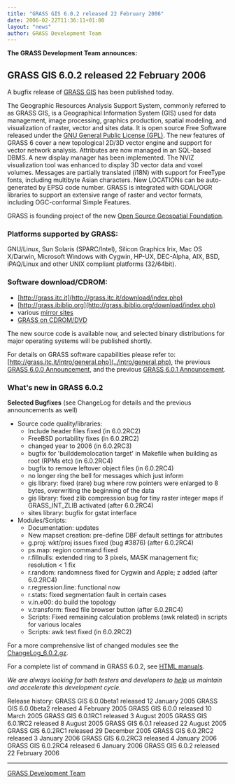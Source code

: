 ```yaml
---
title: "GRASS GIS 6.0.2 released 22 February 2006"
date: 2006-02-22T11:36:11+01:00
layout: "news"
author: GRASS Development Team
---
```


**The GRASS Development Team announces:**


GRASS GIS 6.0.2 released 22 February 2006
-----------------------------------------

A bugfix release of [GRASS GIS](http://grass.itc.it) has been published
today.

The Geographic Resources Analysis Support System, commonly referred to
as GRASS GIS, is a Geographical Information System (GIS) used for data
management, image processing, graphics production, spatial modeling, and
visualization of raster, vector and sites data. It is open source Free
Software released under the [GNU General Public License
(GPL)](http://www.gnu.org/copyleft/gpl.html). The new features of GRASS
6 cover a new topological 2D/3D vector engine and support for vector
network analysis. Attributes are now managed in an SQL-based DBMS. A new
display manager has been implemented. The NVIZ visualization tool was
enhanced to display 3D vector data and voxel volumes. Messages are
partially translated (i18N) with support for FreeType fonts, including
multibyte Asian characters. New LOCATIONs can be auto-generated by EPSG
code number. GRASS is integrated with GDAL/OGR libraries to support an
extensive range of raster and vector formats, including OGC-conformal
Simple Features.

GRASS is founding project of the new [Open Source Geospatial
Foundation](http://www.osgeo.org/).

### Platforms supported by GRASS:

GNU/Linux, Sun Solaris (SPARC/Intel), Silicon Graphics Irix, Mac OS
X/Darwin, Microsoft Windows with Cygwin, HP-UX, DEC-Alpha, AIX, BSD,
iPAQ/Linux and other UNIX compliant platforms (32/64bit).

### Software download/CDROM:

-   [http://grass.itc.it](http://grass.itc.it/download/index.php)
-   [http://grass.ibiblio.org](http://grass.ibiblio.org/download/index.php)
-   various [mirror sites](../mirrors.php)
-   [GRASS on CDROM/DVD](../download/cdrom.php)

The new source code is available now, and selected binary distributions
for major operating systems will be published shortly.

For details on GRASS software capabilities please refer to:
[http://grass.itc.it/intro/general.php](../intro/general.php), the
previous [GRASS 6.0.0 Announcement](announce_grass600.html), and the
previous [GRASS 6.0.1 Announcement](announce_grass601.html).

### What's new in GRASS 6.0.2

**Selected Bugfixes** (see ChangeLog for details and the previous
announcements as well)

-   Source code quality/libraries:
    -   Include header files fixed (in 6.0.2RC2)
    -   FreeBSD portability fixes (in 6.0.2RC2)
    -   changed year to 2006 (in 6.0.2RC3)
    -   bugfix for 'builddemolocation target' in Makefile when
        building as root (RPMs etc) (in 6.0.2RC4)
    -   bugfix to remove leftover object files (in 6.0.2RC4)
    -   no longer ring the bell for messages which just inform
    -   gis library: fixed (rare) bug where row pointers were enlarged
        to 8 bytes, overwriting the beginning of the data
    -   gis library: fixed zlib compression bug for tiny raster integer
        maps if GRASS_INT_ZLIB activated (after 6.0.2RC4)
    -   sites library: bugfix for gstat interface
-   Modules/Scripts:
    -   Documentation: updates
    -   New mapset creation: pre-define DBF default settings for
        attributes
    -   g.proj: wkt/proj issues fixed (bug #3876) (after 6.0.2RC4)
    -   ps.map: region command fixed
    -   r.fillnulls: extended ring to 3 pixels, MASK management fix;
        resolution < 1 fix
    -   r.random: randomness fixed for Cygwin and Apple; z added (after
        6.0.2RC4)
    -   r.regression.line: functional now
    -   r.stats: fixed segmentation fault in certain cases
    -   v.in.e00: do build the topology
    -   v.transform: fixed file browser button (after 6.0.2RC4)
    -   Scripts: Fixed remaining calculation problems (awk related) in
        scripts for various locales
    -   Scripts: awk test fixed (in 6.0.2RC2)

For a more comprehensive list of changed modules see the
[ChangeLog_6.0.2.gz](../grass60/source/).

For a complete list of command in GRASS 6.0.2, see [HTML
manuals](../grass60/manuals/html60_user/index.html).


*We are always looking for both testers and developers to
[help](../devel/index.php) us maintain and accelerate this development
cycle.*

Release history:
GRASS GIS 6.0.0beta1 released 12 January 2005
GRASS GIS 6.0.0beta2 released 4 February 2005
GRASS GIS 6.0.0 released 10 March 2005
GRASS GIS 6.0.1RC1 released 3 August 2005
GRASS GIS 6.0.1RC2 released 8 August 2005
GRASS GIS 6.0.1 released 22 August 2005
GRASS GIS 6.0.2RC1 released 29 December 2005
GRASS GIS 6.0.2RC2 released 3 January 2006
GRASS GIS 6.0.2RC3 released 4 January 2006
GRASS GIS 6.0.2RC4 released 6 January 2006
GRASS GIS 6.0.2 released 22 February 2006

------------------------------------------------------------------------

[GRASS Development Team](http://grass.itc.it)

